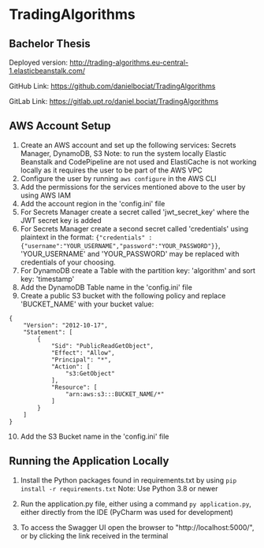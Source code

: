 # TradingAlgorithms

## Bachelor Thesis ## 
Deployed version: http://trading-algorithms.eu-central-1.elasticbeanstalk.com/

GitHub Link: https://github.com/danielbociat/TradingAlgorithms

GitLab Link: https://gitlab.upt.ro/daniel.bociat/TradingAlgorithms

## AWS Account Setup ##

1. Create an AWS account and set up the following services: Secrets Manager, DynamoDB, S3
    Note: to run the system locally Elastic Beanstalk and CodePipeline are not used
        and ElastiCache is not working locally as it requires the user to be part of the AWS VPC
2. Configure the user by running ```aws configure``` in the AWS CLI
3. Add the permissions for the services mentioned above to the user by using AWS IAM
4. Add the account region in the 'config.ini' file
5. For Secrets Manager create a secret called 'jwt_secret_key' where the JWT secret key is added
6. For Secrets Manager create a second secret called 'credentials' using plaintext in the format:
    ```{"credentials" : {"username":"YOUR_USERNAME","password":"YOUR_PASSWORD"}}```, 'YOUR_USERNAME' and 'YOUR_PASSWORD' may
    be replaced with credentials of your choosing.
7. For DynamoDB create a Table with the partition key: 'algorithm' and sort key: 'timestamp'
8. Add the DynamoDB Table name in the 'config.ini' file
9. Create a public S3 bucket with the following policy and replace 'BUCKET_NAME' with your bucket value:
```
{
    "Version": "2012-10-17",
    "Statement": [
        {
            "Sid": "PublicReadGetObject",
            "Effect": "Allow",
            "Principal": "*",
            "Action": [
                "s3:GetObject"
            ],
            "Resource": [
                "arn:aws:s3:::BUCKET_NAME/*"
            ]
        }
    ]
}
```

10. Add the S3 Bucket name in the 'config.ini' file


## Running the Application Locally ##

1. Install the Python packages found in requirements.txt by using ```pip install -r requirements.txt```
    Note: Use Python 3.8 or newer

2. Run the application.py file, either using a command ```py application.py```, either directly from the IDE (PyCharm was used for development)

3. To access the Swagger UI open the browser to "http://localhost:5000/", or by clicking the link received in the terminal
